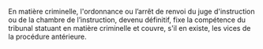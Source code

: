 En matière criminelle, l'ordonnance ou l’arrêt de renvoi du juge d'instruction ou de la chambre de l’instruction, devenu définitif, fixe la compétence du tribunal statuant en matière criminelle et couvre, s'il en existe, les vices de la procédure antérieure.